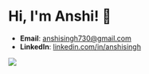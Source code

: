 # Hi, I'm Anshi! 👾

- **Email**: [anshisingh730@gmail.com](mailto:anshisingh730@gmail.com)
- **LinkedIn**: [linkedin.com/in/anshisingh](https://linkedin.com/in/anshisingh)

![](https://komarev.com/ghpvc/?username=anshisinghh&color=6A8AFF)
